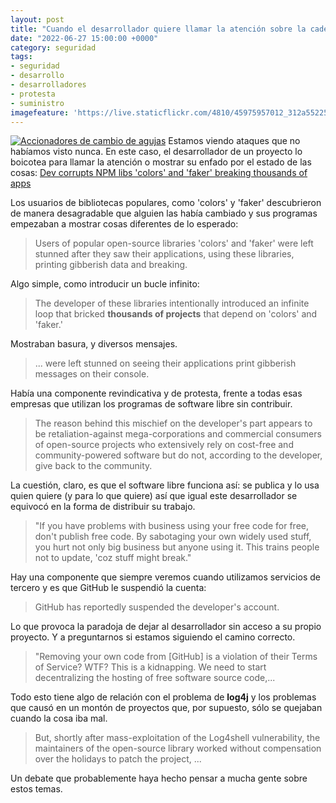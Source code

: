 ```yaml
---
layout: post
title: "Cuando el desarrollador quiere llamar la atención sobre la cadena de suministro"
date: "2022-06-27 15:00:00 +0000"
category: seguridad
tags:
- seguridad
- desarrollo
- desarrolladores
- protesta
- suministro
imagefeature: 'https://live.staticflickr.com/4810/45975957012_312a552253.jpg'
---
```

<a href="https://flickr.com/photos/fernand0/45975957012/" title="Accionadores de cambio de agujas "><img src="https://live.staticflickr.com/4810/45975957012_312a552253.jpg" alt="Accionadores de cambio de agujas " class="img-responsive img-centered"></a>
Estamos viendo ataques que no habíamos visto nunca. En este caso, el desarrollador de un proyecto lo boicotea para llamar la atención o mostrar su enfado por el estado de las cosas: [Dev corrupts NPM libs 'colors' and 'faker' breaking thousands of apps](https://www.bleepingcomputer.com/news/security/dev-corrupts-npm-libs-colors-and-faker-breaking-thousands-of-apps/)

Los usuarios de bibliotecas populares, como 'colors' y 'faker' descubrieron de manera desagradable que alguien las había cambiado y sus programas empezaban a mostrar cosas diferentes de lo esperado:

>  Users of popular open-source libraries 'colors' and 'faker' were left stunned after they saw their applications, using these libraries, printing gibberish data and breaking.

Algo simple, como introducir un bucle infinito:

>  The developer of these libraries intentionally introduced an infinite loop that bricked **thousands of projects** that depend on 'colors' and 'faker.'

Mostraban basura, y diversos mensajes.

> ... were left stunned on seeing their applications print gibberish messages on their console.

Había una componente revindicativa y de protesta, frente a todas esas empresas que utilizan los programas de software libre sin contribuir.

> The reason behind this mischief on the developer's part appears to be retaliation-against mega-corporations and commercial consumers of open-source projects who extensively rely on cost-free and community-powered software but do not, according to the developer, give back to the community.

La cuestión, claro, es que el software libre funciona así: se publica y lo usa quien quiere (y para lo que quiere) así que igual este desarrollador se equivocó en la forma de distribuir su trabajo.

> "If you have problems with business using your free code for free, don't publish free code. By sabotaging your own widely used stuff, you hurt not only big business but anyone using it. This trains people not to update, 'coz stuff might break."

Hay una componente que siempre veremos cuando utilizamos servicios de tercero y es que GitHub le suspendió la cuenta:

> GitHub has reportedly suspended the developer's account. 

Lo que provoca la paradoja de dejar al desarrollador sin acceso a su propio proyecto. Y a preguntarnos si estamos siguiendo el camino correcto.

> "Removing your own code from [GitHub] is a violation of their Terms of Service? WTF? This is a kidnapping. We need to start decentralizing the hosting of free software source code,...

Todo esto tiene algo de relación con el problema de **log4j** y los problemas que causó en un montón de proyectos que, por supuesto, sólo se quejaban cuando la cosa iba mal.

> But, shortly after mass-exploitation of the Log4shell vulnerability, the maintainers of the open-source library worked without compensation over the holidays to patch the project, ...

Un debate que probablemente haya hecho pensar a mucha gente sobre estos temas.
